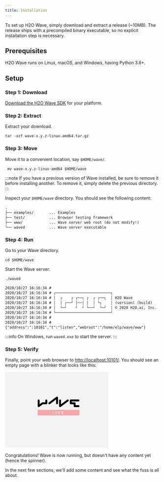 ```yaml
---
title: Installation
---
```


To set up H2O Wave, simply download and extract a release (~10MB). The release ships with a precompiled binary executable, so no explicit installation step is necessary.

## Prerequisites

H2O Wave runs on Linux, macOS, and Windows, having Python 3.6+.

## Setup

### Step 1: Download

[Download the H2O Wave SDK](https://github.com/h2oai/wave/releases/latest) for your platform.

### Step 2: Extract

Extract your download.

```shell
tar -xzf wave-x.y.z-linux-amd64.tar.gz
```
### Step 3: Move

Move it to a convenient location, say `$HOME/wave/`.

```shell
 mv wave-x.y.z-linux-amd64 $HOME/wave
```

:::note
If you have a previous version of Wave installed, be sure to remove it before installing another. To remove it, simply delete the previous directory.
:::

Inspect your `$HOME/wave` directory. You should see the following content:

```
.
├── examples/       ... Examples
├── test/           ... Browser testing framework
├── www/            ... Wave server web root (do not modify!)
└── waved           ... Wave server executable
```

### Step 4: Run

Go to your Wave directory.

```shell
cd $HOME/wave
```

Start the Wave server.

```shell
./waved
```

```
2020/10/27 16:16:34 # 
2020/10/27 16:16:34 # ┌─────────────────────────┐
2020/10/27 16:16:34 # │  ┌    ┌ ┌──┐ ┌  ┌ ┌──┐  │ H2O Wave
2020/10/27 16:16:34 # │  │ ┌──┘ │──│ │  │ └┐    │ (version) (build)
2020/10/27 16:16:34 # │  └─┘    ┘  ┘ └──┘  └─┘  │ © 2020 H2O.ai, Inc.
2020/10/27 16:16:34 # └─────────────────────────┘
2020/10/27 16:16:34 # 
2020/10/27 16:16:34 # {"address":":10101","t":"listen","webroot":"/home/elp/wave/www"}
```

:::info
On Windows, run `waved.exe` to start the server.
:::

### Step 5: Verify

Finally, point your web browser to [http://localhost:10101/](http://localhost:10101/). You should see an empty page with a blinker that looks like this:

![blinker](assets/installation__waiting.gif)

Congratulations! Wave is now running, but doesn't have any content yet (hence the spinner).

In the next few sections, we'll add some content and see what the fuss is all about.
